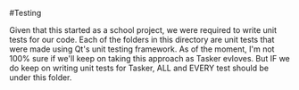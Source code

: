 #Testing

Given that this started as a school project, we were required to write unit tests for our code. Each of the folders in this directory are unit tests that were made using Qt's unit testing framework. As of the moment, I'm not 100% sure if we'll keep on taking this approach as Tasker evloves. But IF we do keep on writing unit tests for Tasker, ALL and EVERY test should be under this folder.